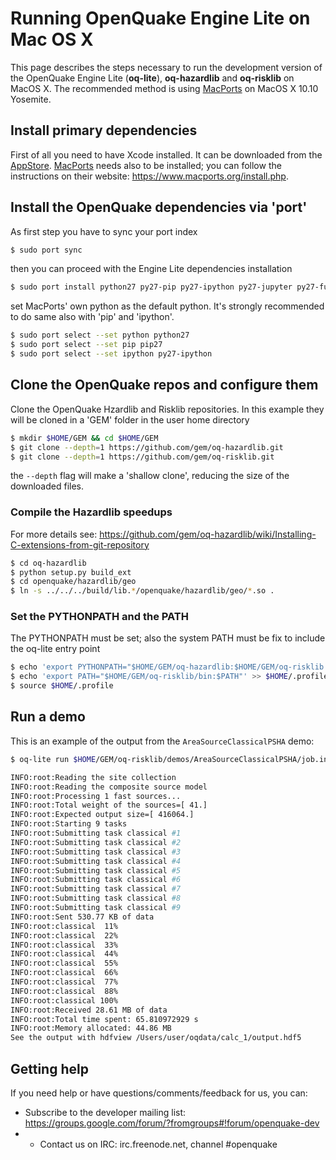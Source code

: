 # Running OpenQuake Engine Lite on Mac OS X
This page describes the steps necessary to run the development version of the OpenQuake Engine Lite (**oq-lite**), **oq-hazardlib** and **oq-risklib** on MacOS X. The recommended method is using [MacPorts](https://www.macports.org/) on MacOS X 10.10 Yosemite. 

## Install primary dependencies
First of all you need to have Xcode installed. It can be downloaded from the [AppStore](https://itunes.apple.com/us/app/xcode/id497799835?ls=1&mt=12). [MacPorts](https://www.macports.org/) needs also to be installed; you can follow the instructions on their website: https://www.macports.org/install.php.

## Install the OpenQuake dependencies via 'port'

As first step you have to sync your port index
```bash
$ sudo port sync
```

then you can proceed with the Engine Lite dependencies installation
```bash
$ sudo port install python27 py27-pip py27-ipython py27-jupyter py27-futures py27-h5py py27-lxml py27-mock py27-nose py27-numpy py27-psutil py27-scipy py27-shapely
```

set MacPorts' own python as the default python. It's strongly recommended to do same also with 'pip' and 'ipython'.
```bash
$ sudo port select --set python python27
$ sudo port select --set pip pip27
$ sudo port select --set ipython py27-ipython
```

## Clone the OpenQuake repos and configure them

Clone the OpenQuake Hzardlib and Risklib repositories. In this example they will be cloned in a 'GEM' folder in the user home directory
```bash
$ mkdir $HOME/GEM && cd $HOME/GEM
$ git clone --depth=1 https://github.com/gem/oq-hazardlib.git
$ git clone --depth=1 https://github.com/gem/oq-risklib.git
```

the `--depth` flag will make a 'shallow clone', reducing the size of the downloaded files.

### Compile the Hazardlib speedups

For more details see: https://github.com/gem/oq-hazardlib/wiki/Installing-C-extensions-from-git-repository
```bash
$ cd oq-hazardlib
$ python setup.py build_ext
$ cd openquake/hazardlib/geo
$ ln -s ../../../build/lib.*/openquake/hazardlib/geo/*.so .
```

### Set the PYTHONPATH and the PATH

The PYTHONPATH must be set; also the system PATH must be fix to include the oq-lite entry point
```bash
$ echo 'export PYTHONPATH="$HOME/GEM/oq-hazardlib:$HOME/GEM/oq-risklib:$PYTHONPATH"' >> $HOME/.profile
$ echo 'export PATH="$HOME/GEM/oq-risklib/bin:$PATH"' >> $HOME/.profile
$ source $HOME/.profile
```

## Run a demo

This is an example of the output from the `AreaSourceClassicalPSHA` demo:

```bash
$ oq-lite run $HOME/GEM/oq-risklib/demos/AreaSourceClassicalPSHA/job.ini

INFO:root:Reading the site collection
INFO:root:Reading the composite source model
INFO:root:Processing 1 fast sources...
INFO:root:Total weight of the sources=[ 41.]
INFO:root:Expected output size=[ 416064.]
INFO:root:Starting 9 tasks
INFO:root:Submitting task classical #1
INFO:root:Submitting task classical #2
INFO:root:Submitting task classical #3
INFO:root:Submitting task classical #4
INFO:root:Submitting task classical #5
INFO:root:Submitting task classical #6
INFO:root:Submitting task classical #7
INFO:root:Submitting task classical #8
INFO:root:Submitting task classical #9
INFO:root:Sent 530.77 KB of data
INFO:root:classical  11%
INFO:root:classical  22%
INFO:root:classical  33%
INFO:root:classical  44%
INFO:root:classical  55%
INFO:root:classical  66%
INFO:root:classical  77%
INFO:root:classical  88%
INFO:root:classical 100%
INFO:root:Received 28.61 MB of data
INFO:root:Total time spent: 65.810972929 s
INFO:root:Memory allocated: 44.86 MB
See the output with hdfview /Users/user/oqdata/calc_1/output.hdf5
```

## Getting help
If you need help or have questions/comments/feedback for us, you can:
  * Subscribe to the developer mailing list: https://groups.google.com/forum/?fromgroups#!forum/openquake-dev
  *   * Contact us on IRC: irc.freenode.net, channel #openquake
